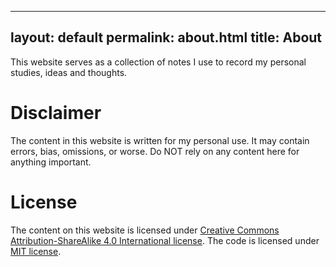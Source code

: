 
---
layout: default
permalink: about.html
title: About
---

This website serves as a collection of notes I use to record my personal studies,
ideas and thoughts.

# Disclaimer

The content in this website is written for my personal use. It may contain errors,
bias, omissions, or worse. Do NOT rely on any content here for anything important.

# License

The content on this website is licensed under [Creative Commons Attribution-ShareAlike 4.0 International license](https://creativecommons.org/licenses/by-sa/4.0/). 
The code is licensed under [MIT license](https://opensource.org/licenses/MIT).

